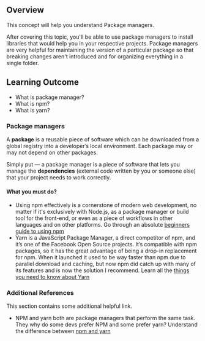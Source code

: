 ## Overview

This concept will help you understand Package managers.

After covering this topic, you'll be able to use package managers to install libraries that would help you in your respective projects. Package managers are very helpful for maintaining the version of a particular package so that breaking changes aren't introduced and for organizing everything in a single folder.

## Learning Outcome

- What is package manager?
- What is npm?
- What is yarn?

### Package managers

A **package** is a reusable piece of software which can be downloaded from a global registry into a developer’s local environment. Each package may or may not depend on other packages.

Simply put — a package manager is a piece of software that lets you manage the **dependencies** (external code written by you or someone else) that your project needs to work correctly.

#### What you must do?

- Using npm effectively is a cornerstone of modern web development, no matter if it's exclusively with Node.js, as a package manager or build tool for the front-end, or even as a piece of workflows in other languages and on other platforms. Go through an absolute [beginners guide to using npm](https://nodesource.com/blog/an-absolute-beginners-guide-to-using-npm/)
- Yarn is a JavaScript Package Manager, a direct competitor of npm, and it’s one of the Facebook Open Source projects. It’s compatible with npm packages, so it has the great advantage of being a drop-in replacement for npm. When it launched it used to be way faster than npm due to parallel download and caching, but now npm did catch up with many of its features and is now the solution I recommend. Learn all the [things you need to know about Yarn](https://flaviocopes.com/yarn/)

### Additional References

This section contains some additional helpful link.

- NPM and yarn both are package managers that perform the same task. They why do some devs prefer NPM and some prefer yarn? Understand the difference between [npm and yarn](https://www.youtube.com/watch?v=DRIWL2QOtmg)


